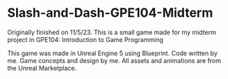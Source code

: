 # Slash-and-Dash-GPE104-Midterm

Originally finished on 11/5/23. This is a small game made for my midterm project in GPE104: Introduction to Game Programming

This game was made in Unreal Engine 5 using Blueprint. Code written by me. Game concepts and design by me. All assets and animations are from the Unreal Marketplace.

